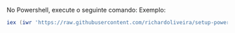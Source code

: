 No Powershell, execute o seguinte comando:
Exemplo:
```powershell
iex (iwr 'https://raw.githubusercontent.com/richardoliveira/setup-powershell/main/install_oh_my_posh.ps1' -UseBasicParsing).Content
```
